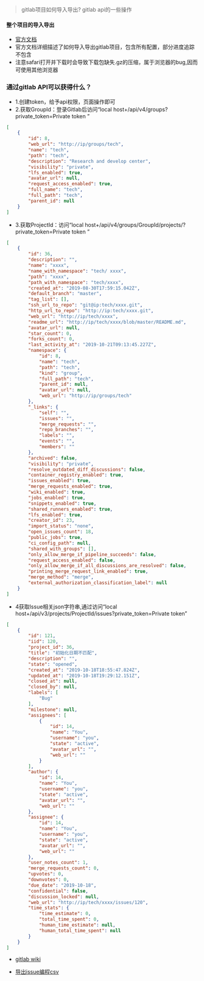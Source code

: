 > gitlab项目如何导入导出?
> gitlab api的一些操作

#### 整个项目的导入导出
- [官方文档](https://docs.gitlab.com/ce/user/project/settings/import_export.html)
- 官方文档详细描述了如何导入导出gitlab项目，包含所有配置，部分进度追踪不包含
- 注意safari打开并下载时会导致下载包缺失.gz的压缩，属于浏览器的bug,因而可使用其他浏览器

### 通过gitlab API可以获得什么？
- 1.创建token，给予api权限，页面操作即可
- 2.获取GroupId：登录Gitlab后访问“local host+/api/v4/groups?private_token=Private token ”
```json
[
    {
        "id": 8,
        "web_url": "http://ip/groups/tech",
        "name": "tech",
        "path": "tech",
        "description": "Research and develop center",
        "visibility": "private",
        "lfs_enabled": true,
        "avatar_url": null,
        "request_access_enabled": true,
        "full_name": "tech",
        "full_path": "tech",
        "parent_id": null
    }
]

```
- 3.获取ProjectId：访问“local host+/api/v4/groups/GroupId/projects/?private_token=Private token ”
```json
[
    {
        "id": 36,
        "description": "",
        "name": "xxxx",
        "name_with_namespace": "tech/ xxxx",
        "path": "xxxx",
        "path_with_namespace": "tech/xxxx",
        "created_at": "2019-08-30T17:59:15.042Z",
        "default_branch": "master",
        "tag_list": [],
        "ssh_url_to_repo": "git@ip:tech/xxxx.git",
        "http_url_to_repo": "http://ip:tech/xxxx.git",
        "web_url": "http://ip/tech/xxxx",
        "readme_url": "http://ip/tech/xxxx/blob/master/README.md",
        "avatar_url": null,
        "star_count": 0,
        "forks_count": 0,
        "last_activity_at": "2019-10-21T09:13:45.227Z",
        "namespace": {
            "id": 8,
            "name": "tech",
            "path": "tech",
            "kind": "group",
            "full_path": "tech",
            "parent_id": null,
            "avatar_url": null,
            "web_url": "http://ip/groups/tech"
        },
        "_links": {
            "self": "",
            "issues": "",
            "merge_requests": "",
            "repo_branches": "",
            "labels": "",
            "events": "",
            "members": ""
        },
        "archived": false,
        "visibility": "private",
        "resolve_outdated_diff_discussions": false,
        "container_registry_enabled": true,
        "issues_enabled": true,
        "merge_requests_enabled": true,
        "wiki_enabled": true,
        "jobs_enabled": true,
        "snippets_enabled": true,
        "shared_runners_enabled": true,
        "lfs_enabled": true,
        "creator_id": 23,
        "import_status": "none",
        "open_issues_count": 18,
        "public_jobs": true,
        "ci_config_path": null,
        "shared_with_groups": [],
        "only_allow_merge_if_pipeline_succeeds": false,
        "request_access_enabled": false,
        "only_allow_merge_if_all_discussions_are_resolved": false,
        "printing_merge_request_link_enabled": true,
        "merge_method": "merge",
        "external_authorization_classification_label": null
    }
]
```

- 4获取Issue相关json字符串,通过访问“local host+/api/v3/projects/ProjectId/issues?private_token=Private token”
```json
[
    {
        "id": 121,
        "iid": 120,
        "project_id": 36,
        "title": "初始化日期不匹配",
        "description": "",
        "state": "opened",
        "created_at": "2019-10-18T18:55:47.824Z",
        "updated_at": "2019-10-18T19:29:12.151Z",
        "closed_at": null,
        "closed_by": null,
        "labels": [
            "Bug"
        ],
        "milestone": null,
        "assignees": [
            {
                "id": 14,
                "name": "You",
                "username": "you",
                "state": "active",
                "avatar_url": "",
                "web_url": ""
            }
        ],
        "author": {
            "id": 14,
            "name": "You",
            "username": "you",
            "state": "active",
            "avatar_url": "",
            "web_url": ""
        },
        "assignee": {
            "id": 14,
            "name": "You",
            "username": "you",
            "state": "active",
            "avatar_url": "",
            "web_url": ""
        },
        "user_notes_count": 1,
        "merge_requests_count": 0,
        "upvotes": 0,
        "downvotes": 0,
        "due_date": "2019-10-18",
        "confidential": false,
        "discussion_locked": null,
        "web_url": "http://ip/tech/xxxx/issues/120",
        "time_stats": {
            "time_estimate": 0,
            "total_time_spent": 0,
            "human_time_estimate": null,
            "human_total_time_spent": null
        }
    }
]

```
- [gitlab wiki](https://wiki.archlinux.org/index.php/Gitlab_(简体中文))

- [导出issue编程csv](https://www.jianshu.com/p/1e575ce21bac)


